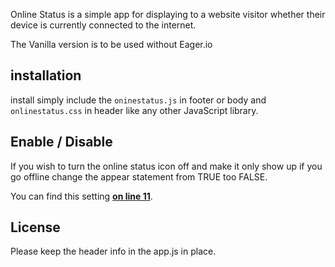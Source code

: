 Online Status is a simple app for displaying to a website visitor whether their device is currently connected to the internet.

The Vanilla version is to be used without Eager.io

## installation 

install simply include the `oninestatus.js` in footer or body and `onlinestatus.css` in header like any other JavaScript library.

## Enable / Disable

If you wish to turn the online status icon off and make it only show up if you go offline change the appear statement from TRUE too FALSE. 

You can find this setting [**on line 11**](https://github.com/themecreek/online-status/blob/master/vanilla/onlinestatus.js#L11). 

## License

Please keep the header info in the app.js in place. 
